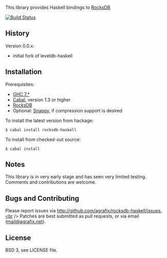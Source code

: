 This library provides Haskell bindings to
[RocksDB](http://rocksdb.org)

[![Build Status](https://secure.travis-ci.org/agrafix/rocksdb-haskell.png)](http://travis-ci.org/agrafix/rocksdb-haskell)

## History

Version 0.0.x:

* initial fork of leveldb-haskell

## Installation

Prerequisites:

* [GHC 7.*](http://www.haskell.org/ghc)
* [Cabal](http://www.haskell.org/cabal), version 1.3 or higher
* [RocksDB](http://rocksdb.org)
* Optional: [Snappy](http://code.google.com/p/snappy),
  if compression support is desired

To install the latest version from hackage:

```shell
$ cabal install rocksdb-haskell
```

To install from checked-out source:

```shell
$ cabal install
```

## Notes

This library is in very early stage and has seen very limited testing. Comments
and contributions are welcome.

## Bugs and Contributing

Please report issues via http://github.com/agrafix/rocksdb-haskell/issues.<br />
Patches are best submitted as pull requests, or via email
(mail@agrafix.net).

## License

BSD 3, see LICENSE file.

